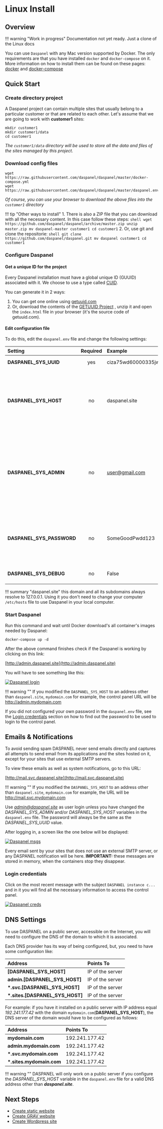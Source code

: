 
# Linux Install

## Overview

!!! warning "Work in progress"
    Documentation not yet ready. Just a clone of the Linux docs

You can use `Daspanel` with any Mac version supported by Docker. The only 
requirements are that you have installed `docker` and `docker-compose` on it. 
More information on how to install them can be found on these pages: 
[docker](https://docs.docker.com/docker-for-mac/install/) and 
[docker-compose](https://docs.docker.com/compose/install/)

## Quick Start

### Create directory project

A Daspanel project can contain multiple sites that usually belong to a 
particular customer or that are related to each other. Let's assume that we are 
going to work with **customer1** sites:

``` shell
mkdir customer1
mkdir customer1/data
cd customer1
```

*The `customer1/data` directory will be used to store all the data and files 
of the sites managed by this project.*

### Download config files

``` shell
wget https://raw.githubusercontent.com/daspanel/daspanel/master/docker-compose.yml
wget https://raw.githubusercontent.com/daspanel/daspanel/master/daspanel.env
```

*Of course, you can use your browser to download the above files into the 
`customer1` directory*

!!! tip "Other ways to install"
    1. There is also a ZIP file that you can download with all the necessary 
    content. In this case follow these steps:
    ``` shell
    wget https://github.com/daspanel/daspanel/archive/master.zip
    unzip master.zip
    mv daspanel-master customer1
    cd customer1
    ```
    2. Or, use git and clone the repositorie:
    ``` shell
    git clone https://github.com/daspanel/daspanel.git
    mv daspanel customer1
    cd customer1
    ```

### Configure Daspanel

#### Get a unique ID for the project

Every Daspanel installation must have a global unique ID (GUUID) associated 
with it. We choose to use a type called 
[CUID](https://github.com/ericelliott/cuid).

You can generate it in 2 ways:

1. You can get one online using [getuuid.com](http://getuuid.com/)
2. Or, download the contents of the 
[GETUUID Project](https://github.com/daspanel/getuuid.github.io) , unzip it and 
open the `index.html` file in your browser (it's the source code of getuuid.com).

#### Edit configuration file

To do this, edit the `daspanel.env` file and change the following settings:

| Setting    | Required | Example  | |
| :--------- | :------: | :------ | :------ |
| **DASPANEL_SYS_UUID** | yes  | ciza75wd60000335jw9ovs214 | The unique ID you obtained earlier |
| **DASPANEL_SYS_HOST** | no  | daspanel.site | Address of the host where Daspanel will be installed. If it's your local computer use `daspanel.site`.If you have installed it on a public server, enter its DNS address here, such as `mydomain.com`.
| **DASPANEL_SYS_ADMIN** | no  | user@gmail.com | Your email. It will be used to login as admin into the panel and as recipient of notifications messages. If you do not configure this variable the default will be `admin@` + the value of `DASPANEL_SYS_HOST`. Like `admin@daspanel.site`.
| **DASPANEL_SYS_PASSWORD** | no  | SomeGoodPwdd123 | The password you want to use as admin. If you do not enter a password the system will automatically generate one for you. |
| **DASPANEL_SYS_DEBUG** | no  | False | Only set to True in a development environment |

!!! summary "daspanel.site"
    this domain and all its subdomains always resolve to 127.0.0.1. Using it you 
    don't need to change your computer `/etc/hosts` file to use Daspanel in 
    your local computer.

### Start Daspanel

Run this command and wait until Docker download's all container's images needed by Daspanel:

``` shell
docker-compose up -d
```

After the above command finishes check if the Daspanel is working by clicking 
on this link: 

[http://admin.daspanel.site](http://admin.daspanel.site)

You will have to see something like this:

[![Daspanel login](img/daspanel-login.png)](img/daspanel-login.png)

!!! warning ""
    If you modified the `DASPANEL_SYS_HOST` to an address other than `daspanel.site`, 
    `mydomain.com` for example, the control panel URL will be 
    http://admin.mydomain.com

If you did not configured your own password in the `daspanel.env` file, see the 
[Login credentials](/help/install/linux/#login-credentials) section on how to find out the password 
to be used to login to the control panel.

## Emails & Notifications

To avoid sending spam DASPANEL never send emails directly and captures all attempts 
to send email from its applications and the sites hosted on it, except for your 
sites that use external SMTP servers.

To view these emails as well as system notifications, go to this URL:

[http://mail.svc.daspanel.site](http://mail.svc.daspanel.site)

!!! warning ""
    If you modified the `DASPANEL_SYS_HOST` to an address other than `daspanel.site`, 
    `mydomain.com` for example, the URL will be 
    http://mail.svc.mydomain.com

Use *admin@daspanel.site* as user login unless you have changed the 
*DASPANEL_SYS_ADMIN* and/or *DASPANEL_SYS_HOST* variables in the `daspanel.env` 
file. The password will always be the same as the *DASPANEL_SYS_UUID* value.

After logging in, a screen like the one below will be displayed:

[![Daspanel msgs](img/daspanel-catcher.png)](img/daspanel-catcher.png)

Every email sent by your sites that does not use an external SMTP server, or any 
DASPANEL notification will be here. **IMPORTANT:** these messages are stored in 
memory, when the containers stop they disappear.

### Login credentials

Click on the most recent message with the subject `DASPANEL instance c...` and in it 
you will find all the necessary information to access the control panel.

[![Daspanel creds](img/daspanel-catcher-creds.png)](img/daspanel-catcher-creds.png)

## DNS Settings

To use DASPANEL on a public server, accessible on the Internet, you 
will need to configure the DNS of the domain to which it is associated.

Each DNS provider has its way of being configured, but, you need to have some 
configuration like:

| Address   | Points To
| :--------- | :------
| **[DASPANEL_SYS_HOST]** | IP of the server
| **admin.[DASPANEL_SYS_HOST]** | IP of the server
| **\*.svc.[DASPANEL_SYS_HOST]** | IP of the server
| **\*.sites.[DASPANEL_SYS_HOST]** | IP of the server

For example: if you have it installed on a public server with IP address equal 
*192.241.177.42* with the domain `mydomain.com`(**DASPANEL_SYS_HOST**), the DNS 
server of the domain would have to be configured as follows:

| Address   | Points To
| :--------- | :------
| **mydomain.com** | 192.241.177.42
| **admin.mydomain.com** | 192.241.177.42
| **\*.svc.mydomain.com** | 192.241.177.42
| **\*.sites.mydomain.com** | 192.241.177.42

!!! warning ""
    DASPANEL will only work on a public server if you configure the 
    *DASPANEL_SYS_HOST* variable in the `daspanel.env` file for a valid DNS 
    address other than ***daspanel.site***.

## Next Steps

* [Create static website](/howto/htmljs/)
* [Create GRAV website](/howto/grav/)
* [Create Wordpress site](/howto/wp/)



